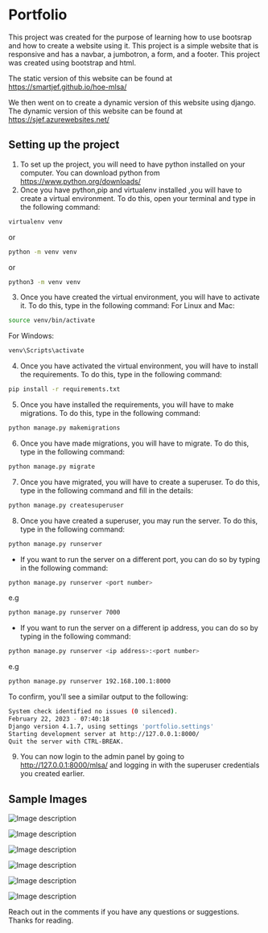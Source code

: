 # Portfolio
This project was created for the purpose of learning how to use bootsrap and how to create a website using it. This project is a simple website that is responsive and has a navbar, a jumbotron, a form, and a footer. This project was created using bootstrap and html.

The static version of this website can be found at https://smartjef.github.io/hoe-mlsa/

We then went on to create a dynamic version of this website using django. The dynamic version of this website can be found at https://sjef.azurewebsites.net/

## Setting up the project
1. To set up the project, you will need to have python installed on your computer. You can download python from https://www.python.org/downloads/
2. Once you have python,pip and virtualenv installed ,you will have to create a virtual environment. To do this, open your terminal and type in the following command:
```bash
virtualenv venv
``` 
or
```bash
python -m venv venv
```
or
```bash
python3 -m venv venv
```
3. Once you have created the virtual environment, you will have to activate it. To do this, type in the following command:
For Linux and Mac:
```bash
source venv/bin/activate
```
For Windows:
```bash
venv\Scripts\activate
```
4. Once you have activated the virtual environment, you will have to install the requirements. To do this, type in the following command:
```bash
pip install -r requirements.txt
```
5. Once you have installed the requirements, you will have to make migrations. To do this, type in the following command:
```bash
python manage.py makemigrations
```
6. Once you have made migrations, you will have to migrate. To do this, type in the following command:
```bash
python manage.py migrate
```
7. Once you have migrated, you will have to create a superuser. To do this, type in the following command and fill in the details:
```bash
python manage.py createsuperuser
```
8. Once you have created a superuser, you may run the server. To do this, type in the following command:
```bash
python manage.py runserver
```
- If you want to run the server on a different port, you can do so by typing in the following command:
```bash
python manage.py runserver <port number>
``` 
e.g
```bash
python manage.py runserver 7000
```
- If you want to run the server on a different ip address, you can do so by typing in the following command:
```bash
python manage.py runserver <ip address>:<port number>
```
e.g
```bash
python manage.py runserver 192.168.100.1:8000
```
To confirm, you'll see a similar output to the following:
```bash
System check identified no issues (0 silenced).
February 22, 2023 - 07:40:18
Django version 4.1.7, using settings 'portfolio.settings'
Starting development server at http://127.0.0.1:8000/
Quit the server with CTRL-BREAK.
```

9. You can now login to the admin panel by going to http://127.0.0.1:8000/mlsa/ and logging in with the superuser credentials you created earlier.

## Sample Images


![Image description](https://dev-to-uploads.s3.amazonaws.com/uploads/articles/ndlgg4pzazcdd6qg1uu9.png)

![Image description](https://dev-to-uploads.s3.amazonaws.com/uploads/articles/gl5d7myohinjg3zc0ev2.png)

![Image description](https://dev-to-uploads.s3.amazonaws.com/uploads/articles/apu5gju09ugljz5a3ul2.png)

![Image description](https://dev-to-uploads.s3.amazonaws.com/uploads/articles/psduw4byjxoobbmj53wo.png)

![Image description](https://dev-to-uploads.s3.amazonaws.com/uploads/articles/g65h5y0n5s51eygiw4wm.png)

![Image description](https://dev-to-uploads.s3.amazonaws.com/uploads/articles/9c39x4p6nmw9s94qshq9.png)

Reach out in the comments if you have any questions or suggestions. Thanks for reading.